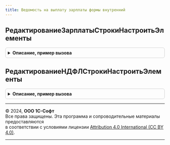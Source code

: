 ```yaml
---
title: Ведомость на выплату зарплаты формы внутренний
---
```



## РедактированиеЗарплатыСтрокиНастроитьЭлементы
<details style="margin: 1em 0; padding: 0.5em; border: 1px solid #ccc; border-radius: 6px;">

<summary style="font-weight: bold; cursor: pointer;">Описание, пример вызова</summary>

```bsl

Процедура РедактированиеЗарплатыСтрокиНастроитьЭлементы(Форма) Экспорт
```

Пример вызова
```bsl
ВедомостьНаВыплатуЗарплатыФормыВнутренний.РедактированиеЗарплатыСтрокиНастроитьЭлементы(Форма) 
```
</details>

## РедактированиеНДФЛСтрокиНастроитьЭлементы
<details style="margin: 1em 0; padding: 0.5em; border: 1px solid #ccc; border-radius: 6px;">

<summary style="font-weight: bold; cursor: pointer;">Описание, пример вызова</summary>

```bsl

Процедура РедактированиеНДФЛСтрокиНастроитьЭлементы(Форма) Экспорт
```

Пример вызова
```bsl
ВедомостьНаВыплатуЗарплатыФормыВнутренний.РедактированиеНДФЛСтрокиНастроитьЭлементы(Форма) 
```
</details>

---

© 2024, **ООО 1С-Софт**  
Все права защищены. Эта программа и сопроводительные материалы предоставляются  
в соответствии с условиями лицензии [Attribution 4.0 International (CC BY 4.0)](https://creativecommons.org/licenses/by/4.0/legalcode).

---
